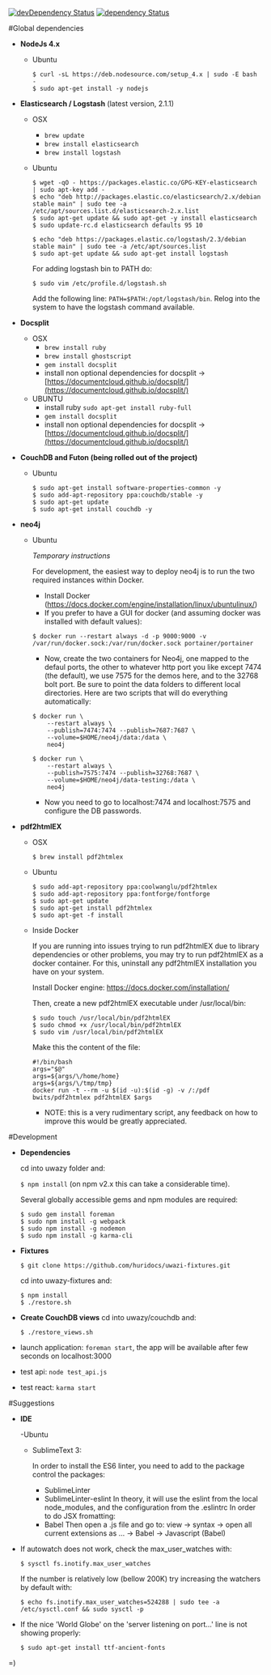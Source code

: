 [![devDependency Status](https://david-dm.org/huridocs/uwazidocs/dev-status.svg)](https://david-dm.org/huridocs/uwazi#info=devDependencies)
[![dependency Status](https://david-dm.org/huridocs/uwazidocs/status.svg)](https://david-dm.org/huridocs/uwazi#info=dependencies)

#Global dependencies

- **NodeJs 4.x**
    - Ubuntu

      ```
      $ curl -sL https://deb.nodesource.com/setup_4.x | sudo -E bash -
      $ sudo apt-get install -y nodejs
      ```
- **Elasticsearch / Logstash** (latest version, 2.1.1)
    - OSX
      - `brew update`
      - `brew install elasticsearch`
      - `brew install logstash`

    - Ubuntu
      ```
      $ wget -qO - https://packages.elastic.co/GPG-KEY-elasticsearch | sudo apt-key add -
      $ echo "deb http://packages.elastic.co/elasticsearch/2.x/debian stable main" | sudo tee -a /etc/apt/sources.list.d/elasticsearch-2.x.list
      $ sudo apt-get update && sudo apt-get -y install elasticsearch
      $ sudo update-rc.d elasticsearch defaults 95 10

      $ echo "deb https://packages.elastic.co/logstash/2.3/debian stable main" | sudo tee -a /etc/apt/sources.list
      $ sudo apt-get update && sudo apt-get install logstash
      ```
      For adding logstash bin to PATH do:
      ```
      $ sudo vim /etc/profile.d/logstash.sh
      ```
      Add the following line:
      `PATH=$PATH:/opt/logstash/bin`.
      Relog into the system to have the logstash command available.

- **Docsplit**
    - OSX
      - `brew install ruby`
      - `brew install ghostscript`
      - `gem install docsplit`
      - install non optional dependencies for docsplit -> [https://documentcloud.github.io/docsplit/](https://documentcloud.github.io/docsplit/)
    - UBUNTU
      - install ruby `sudo apt-get install ruby-full`
      - `gem install docsplit`
      - install non optional dependencies for docsplit -> [https://documentcloud.github.io/docsplit/](https://documentcloud.github.io/docsplit/)

- **CouchDB and Futon (being rolled out of the project)**
    - Ubuntu

      ```
      $ sudo apt-get install software-properties-common -y
      $ sudo add-apt-repository ppa:couchdb/stable -y
      $ sudo apt-get update
      $ sudo apt-get install couchdb -y
      ```

- **neo4j**
    - Ubuntu

      *Temporary instructions*

      For development, the easiest way to deploy neo4j is to run the two required instances within Docker.
      - Install Docker (https://docs.docker.com/engine/installation/linux/ubuntulinux/)
      - If you prefer to have a GUI for docker (and assuming docker was installed with default values):

      ```
      $ docker run --restart always -d -p 9000:9000 -v /var/run/docker.sock:/var/run/docker.sock portainer/portainer
      ```

      - Now, create the two containers for Neo4j, one mapped to the defaul ports, the other to whatever http port you like except 7474 (the default), we use 7575 for the demos here, and to the 32768 bolt port.  Be sure to point the data folders to different local directories.  Here are two scripts that will do everything automatically:

      ```
      $ docker run \
          --restart always \
          --publish=7474:7474 --publish=7687:7687 \
          --volume=$HOME/neo4j/data:/data \
          neo4j
      ```

      ```
      $ docker run \
          --restart always \
          --publish=7575:7474 --publish=32768:7687 \
          --volume=$HOME/neo4j/data-testing:/data \
          neo4j
      ```

      - Now you need to go to localhost:7474 and localhost:7575 and configure the DB passwords.

- **pdf2htmlEX**
    - OSX

      ```
      $ brew install pdf2htmlex
      ```
    - Ubuntu

      ```
      $ sudo add-apt-repository ppa:coolwanglu/pdf2htmlex
      $ sudo add-apt-repository ppa:fontforge/fontforge
      $ sudo apt-get update
      $ sudo apt-get install pdf2htmlex
      $ sudo apt-get -f install
      ```

    - Inside Docker

      If you are running into issues trying to run pdf2htmlEX due to library dependencies or other problems, you may try to run pdf2htmlEX as a docker container.  For this, uninstall any pdf2htmlEX installation you have on your system.

      Install Docker engine: https://docs.docker.com/installation/

      Then, create a new pdf2htmlEX executable under /usr/local/bin:

      ```
      $ sudo touch /usr/local/bin/pdf2htmlEX
      $ sudo chmod +x /usr/local/bin/pdf2htmlEX
      $ sudo vim /usr/local/bin/pdf2htmlEX
      ```

      Make this the content of the file:

      ```
      #!/bin/bash
      args="$@"
      args=${args/\/home/home}
      args=${args/\/tmp/tmp}
      docker run -t --rm -u $(id -u):$(id -g) -v /:/pdf bwits/pdf2htmlex pdf2htmlEX $args
      ```

      * NOTE: this is a very rudimentary script, any feedback on how to improve this would be greatly appreciated.

#Development

- **Dependencies**

  cd into uwazy folder and:

  `$ npm install` (on npm v2.x this can take a considerable time).

  Several globally accessible gems and npm modules are required:

  ```
  $ sudo gem install foreman
  $ sudo npm install -g webpack
  $ sudo npm install -g nodemon
  $ sudo npm install -g karma-cli
  ```

- **Fixtures**

  `$ git clone https://github.com/huridocs/uwazi-fixtures.git`

  cd into uwazy-fixtures and:

  ```
  $ npm install
  $ ./restore.sh
  ```

- **Create CouchDB views**
  cd into uwazy/couchdb and:

  `$ ./restore_views.sh`

- launch application: `foreman start`, the app will be available after few seconds on localhost:3000
- test api: `node test_api.js`
- test react: `karma start`

#Suggestions

- **IDE**

  -Ubuntu

    - SublimeText 3:

      In order to install the ES6 linter, you need to add to the package control the packages:
      - SublimeLinter
      - SublimeLinter-eslint
      In theory, it will use the eslint from the local node_modules, and the configuration from the .eslintrc
      In order to do JSX fromatting:
      - Babel
      Then open a .js file and go to:
      view -> syntax -> open all current extensions as ... -> Babel -> Javascript (Babel)

- If autowatch does not work, check the max_user_watches with:

  ```
  $ sysctl fs.inotify.max_user_watches
  ```

  If the number is relatively low (bellow 200K) try increasing the watchers by default with:

  ```
  $ echo fs.inotify.max_user_watches=524288 | sudo tee -a /etc/sysctl.conf && sudo sysctl -p
  ```

- If the nice 'World Globe' on the 'server listening on port...' line is not showing properly:


  ```
  $ sudo apt-get install ttf-ancient-fonts
  ```

=)
